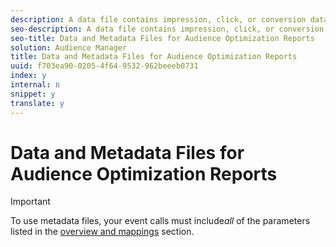 ```yaml
---
description: A data file contains impression, click, or conversion data that you can import into the Audience Optimization reports. A metadata file contains human-readable names that correspond to various report options and menu items. Format your data and metadata files according to the specifications in this section.
seo-description: A data file contains impression, click, or conversion data that you can import into the Audience Optimization reports. A metadata file contains human-readable names that correspond to various report options and menu items. Format your data and metadata files according to the specifications in this section.
seo-title: Data and Metadata Files for Audience Optimization Reports
solution: Audience Manager
title: Data and Metadata Files for Audience Optimization Reports
uuid: f703ea90-0205-4f64-9532-962beeeb0731
index: y
internal: n
snippet: y
translate: y
---
```


# Data and Metadata Files for Audience Optimization Reports


>[!IMPORTANT]
>
>To use metadata files, your event calls must include*all* of the parameters listed in the [ overview and mappings](../../c_integration/metadata-files-intro/metadata-file-overview.md#concept_548097F263114FC1811B1EEA21D9C461) section. 


